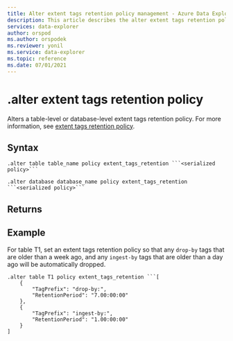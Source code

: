 ```yaml
---
title: Alter extent tags retention policy management - Azure Data Explorer
description: This article describes the alter extent tags retention policy command in Azure Data Explorer.
services: data-explorer
author: orspod
ms.author: orspodek
ms.reviewer: yonil
ms.service: data-explorer
ms.topic: reference
ms.date: 07/01/2021
---
```

# .alter extent tags retention policy

Alters a table-level or database-level extent tags retention policy. For more information, see [extent tags retention policy](extent-tags-retention-policy.md).

## Syntax

```kusto
.alter table table_name policy extent_tags_retention ```<serialized policy>```

.alter database database_name policy extent_tags_retention ```<serialized policy>```
```

## Returns

## Example

For table T1, set an extent tags retention policy so that any `drop-by` tags that are older than a week ago, and any `ingest-by` tags that are older than a day ago will be automatically dropped.

```kusto
.alter table T1 policy extent_tags_retention ```[
	{
		"TagPrefix": "drop-by:",
		"RetentionPeriod": "7.00:00:00"
	},
	{
		"TagPrefix": "ingest-by:",
		"RetentionPeriod": "1.00:00:00"
	}
]
```
